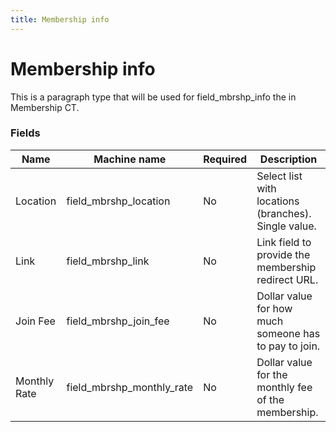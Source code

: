 ```yaml
---
title: Membership info
---
```


# Membership info
This is a paragraph type that will be used for field_mbrshp_info the in Membership CT.

### Fields
| Name  | Machine name | Required | Description |
| ------------- | ------------- | ------------- | ------------- |
| Location | field\_mbrshp_location | No | Select list with locations (branches). Single value. |
| Link | field\_mbrshp_link | No | Link field to provide the membership redirect URL. |
| Join Fee | field\_mbrshp\_join_fee | No | Dollar value for how much someone has to pay to join. |
| Monthly Rate | field\_mbrshp\_monthly_rate | No | Dollar value for the monthly fee of the membership. |
